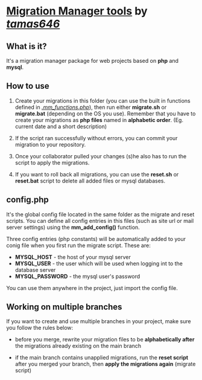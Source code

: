 # [Migration Manager tools](https://github.com/tamas646/mm-tools) by [*tamas646*](https://ptamas.hu/)

## What is it?

It's a migration manager package for web projects based on **php** and **mysql**.

## How to use

1. Create your migrations in this folder (you can use the built in functions defined in [*.mm_functions.php*](.mm_functions.php)), then run either **migrate.sh** or **migrate.bat** (depending on the OS you use). Remember that you have to create your migrations as **php files** named in **alphabetic order**. (Eg. current date and a short description)

2. If the script ran successfully without errors, you can commit your migration to your repository.

3. Once your collaborator pulled your changes (s)he also has to run the script to apply the migrations.

4. If you want to roll back all migrations, you can use the **reset.sh** or **reset.bat** script to delete all added files or mysql databases.

## config.php

It's the global config file located in the same folder as the migrate and reset scripts. You can define all config entries in this files (such as site url or mail server settings) using the **mm_add_config()** function.

Three config entries (php constants) will be automatically added to your conig file when you first run the migrate script. These are:

- **MYSQL_HOST** - the host of your mysql server
- **MYSQL_USER** - the user which will be used when logging int to the database server
- **MYSQL_PASSWORD** - the mysql user's password

You can use them anywhere in the project, just import the config file.

## Working on multiple branches

If you want to create and use multiple branches in your project, make sure you follow the rules below:

- before you merge, rewrite your migration files to be **alphabetically after** the migrations already existing on the main branch

- if the main branch contains unapplied migrations, run the **reset script** after you merged your branch, then **apply the migrations again** (migrate script)
